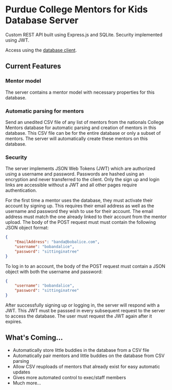 # Purdue College Mentors for Kids Database Server

Custom REST API built using Express.js and SQLite. Security implemented using JWT.

Access using the [database client](https://github.com/bkinaan/purdue-cmfk-database-client).

## Current Features

### Mentor model

The server contains a mentor model with necessary properties for this database.

### Automatic parsing for mentors

Send an unedited CSV file of any list of mentors from the nationals College Mentors database for automatic parsing and creation of mentors in this database. This CSV file can be for the entire database or only a subset of mentors. The server will automatically create these mentors on this database.

### Security

The server implements JSON Web Tokens (JWT) which are authorized using a username and password. Passwords are hashed using an encryption and never transferred to the client. Only the sign up and login links are accessible without a JWT and all other pages require authentication.

For the first time a mentor uses the database, they must activate their account by signing up. This requires their email address as well as the username and password they wish to use for their account. The email address must match the one already linked to their account from the mentor upload. The body of the POST request must must contain the following JSON object format:

```JSON
{
    "EmailAddress": "banda@bobalice.com",
    "username": "bobandalice",
    "password": "sittinginatree"
}
```

To log in to an account, the body of the POST request must contain a JSON object with both the username and password:

```JSON
{
    "username": "bobandalice",
    "password": "sittinginatree"
}
```

After successfully signing up or logging in, the server will respond with a JWT. This JWT must be passsed in every subsequent request to the server to access the database. The user must request the JWT again after it expires.

## What's Coming...

- Automatically store little buddies in the database from a CSV file
- Automatically pair mentors and little buddies on the database from CSV parsing
- Allow CSV reuploads of mentors that already exist for easy automatic updates
- Gives more automated control to exec/staff members
- Much more...

